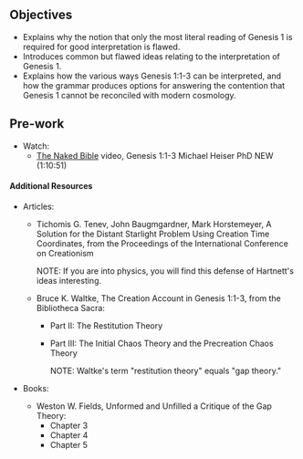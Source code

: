 ---
---

## Objectives

- Explains why the notion that only the most literal reading of Genesis 1 is required for good interpretation is flawed.
- Introduces common but flawed ideas relating to the interpretation of Genesis 1.
- Explains how the various ways Genesis 1:1-3 can be interpreted, and how the grammar produces options for answering the contention that Genesis 1 cannot be reconciled with modern cosmology.

## Pre-work

- Watch:
  - [The Naked Bible] video, Genesis 1:1-3 Michael Heiser PhD NEW (1:10:51)

#### Additional Resources

- Articles:
  - Tichomis G. Tenev, John Baugmgardner, Mark Horstemeyer, A Solution for the Distant Starlight Problem Using Creation Time Coordinates, from the Proceedings of the International Conference on Creationism

    NOTE: If you are into physics, you will find this defense of Hartnett's ideas interesting.

  - Bruce K. Waltke, The Creation Account in Genesis 1:1-3, from the Bibliotheca Sacra:
    - Part II: The Restitution Theory
    - Part III: The Initial Chaos Theory and the Precreation Chaos Theory

      NOTE: Waltke's term "restitution theory" equals "gap theory."

- Books:
  - Weston W. Fields, Unformed and Unfilled a Critique of the Gap Theory:
    - Chapter 3
    - Chapter 4
    - Chapter 5

[The Naked Bible]: https://www.youtube.com/watch?v=diEzuGvDjU0&ab_channel=NakedBible

